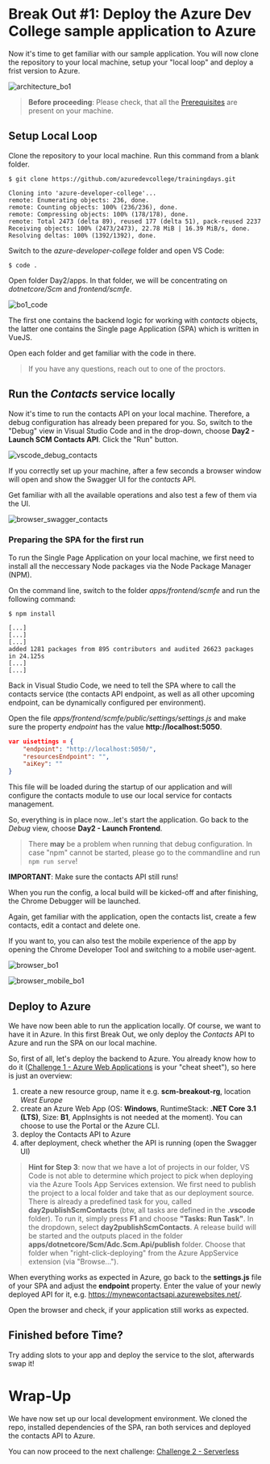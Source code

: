 # Break Out #1: Deploy the Azure Dev College sample application to Azure

Now it's time to get familiar with our sample application. You will now clone the repository to your local machine, setup your "local loop" and deploy a frist version to Azure.

![architecture_bo1](./img/architecture_bo1.png "architecture_bo1")

> **Before proceeding**: Please check, that all the [Prerequisites](challenge-0.md) are present on your machine.

## Setup Local Loop

Clone the repository to your local machine. Run this command from a blank folder.

```shell
$ git clone https://github.com/azuredevcollege/trainingdays.git

Cloning into 'azure-developer-college'...
remote: Enumerating objects: 236, done.
remote: Counting objects: 100% (236/236), done.
remote: Compressing objects: 100% (178/178), done.
remote: Total 2473 (delta 89), reused 177 (delta 51), pack-reused 2237
Receiving objects: 100% (2473/2473), 22.78 MiB | 16.39 MiB/s, done.
Resolving deltas: 100% (1392/1392), done.
```

Switch to the _azure-developer-college_ folder and open VS Code:

```shell
$ code .
```

Open folder Day2/apps. In that folder, we will be concentrating on _dotnetcore/Scm_ and _frontend/scmfe_.

![bo1_code](./img/bo1_code.png "bo1_code")

The first one contains the backend logic for working with _contacts_ objects, the latter one contains the Single page Application (SPA) which is written in VueJS.

Open each folder and get familiar with the code in there.

> If you have any questions, reach out to one of the proctors.

## Run the _Contacts_ service locally

Now it's time to run the contacts API on your local machine. Therefore, a debug configuration has already been prepared for you. So, switch to the "Debug" view in Visual Studio Code and in the drop-down, choose **Day2 - Launch SCM Contacts API**. Click the "Run" button.

![vscode_debug_contacts](./img/vscode_debug_contacts.png "vscode_debug_contacts")

If you correctly set up your machine, after a few seconds a browser window will open and show the Swagger UI for the _contacts_ API.

Get familiar with all the available operations and also test a few of them via the UI.

![browser_swagger_contacts](./img/browser_swagger_contacts.png "browser_swagger_contacts")

### Preparing the SPA for the first run

To run the Single Page Application on your local machine, we first need to install all the neccessary Node packages via the Node Package Manager (NPM).

On the command line, switch to the folder _apps/frontend/scmfe_ and run the following command:

```shell
$ npm install

[...]
[...]
[...]
added 1281 packages from 895 contributors and audited 26623 packages in 24.125s
[...]
[...]
```

Back in Visual Studio Code, we need to tell the SPA where to call the contacts service (the contacts API endpoint, as well as all other upcoming endpoint, can be dynamically configured per environment).

Open the file _apps/frontend/scmfe/public/settings/settings.js_ and make sure the property _endpoint_ has the value **http://localhost:5050**.

```json
var uisettings = {
    "endpoint": "http://localhost:5050/",
    "resourcesEndpoint": "",
    "aiKey": ""
}
```

This file will be loaded during the startup of our application and will configure the contacts module to use our local service for contacts management.

So, everything is in place now...let's start the application. Go back to the _Debug_ view, choose **Day2 - Launch Frontend**.

> There **may** be a problem when running that debug configuration. In case "npm" cannot be started, please go to the commandline and run ```npm run serve```!

**IMPORTANT**: Make sure the contacts API still runs!

When you run the config, a local build will be kicked-off and after finishing, the Chrome Debugger will be launched.

Again, get familiar with the application, open the contacts list, create a few contacts, edit a contact and delete one.

If you want to, you can also test the mobile experience of the app by opening the Chrome Developer Tool and switching to a mobile user-agent.

![browser_bo1](./img/browser_bo1.png "browser_bo1")

![browser_mobile_bo1](./img/browser_mobile_bo1.png "browser_mobile_bo1")

## Deploy to Azure

We have now been able to run the application locally. Of course, we want to have it in Azure. In this first Break Out, we only deploy the _Contacts_ API to Azure and run the SPA on our local machine.

So, first of all, let's deploy the backend to Azure. You already know how to do it ([Challenge 1 - Azure Web Applications](./challenge-1.md) is your "cheat sheet"), so here is just an overview:

1. create a new resource group, name it e.g. **scm-breakout-rg**, location _West Europe_
1. create an Azure Web App (OS: **Windows**, RuntimeStack: **.NET Core 3.1 (LTS)**, Size: **B1**, AppInsights is not needed at the moment). You can choose to use the Portal or the Azure CLI.
1. deploy the Contacts API to Azure
1. after deployment, check whether the API is running (open the Swagger UI)

> **Hint for Step 3**: now that we have a lot of projects in our folder, VS Code is not able to determine which project to pick when deploying via the Azure Tools App Services extension. We first need to publish the project to a local folder and take that as our deployment source. There is already a predefined task for you, called **day2publishScmContacts** (btw, all tasks are defined in the **.vscode** folder). To run it, simply press **F1** and choose **"Tasks: Run Task"**. In the dropdown, select **day2publishScmContacts**. A release build will be started and the outputs placed in the folder **apps/dotnetcore/Scm/Adc.Scm.Api/publish** folder. Choose that folder when "right-click-deploying" from the Azure AppService extension (via "Browse...").

When everything works as expected in Azure, go back to the **settings.js** file of your SPA and adjust the **endpoint** property. Enter the value of your newly deployed API for it, e.g. https://mynewcontactsapi.azurewebsites.net/.

Open the browser and check, if your application still works as expected.

## Finished before Time?

Try adding slots to your app and deploy the service to the slot, afterwards swap it!

# Wrap-Up

We have now set up our local development environment. We cloned the repo, installed dependencies of the SPA, ran both services and deployed the contacts API to Azure.

You can now proceed to the next challenge: [Challenge 2 - Serverless](./challenge-2.md)

